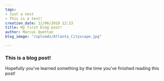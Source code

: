 ```yaml
---
tags:
- Just a test
- This is a test!
creation_date: 11/06/2019 12:23
title: My first blog post!
author: Marcus Quettan
blog_image: "/uploads/Atlanta_Cityscape.jpg"

---
```

### This is a blog post!

Hopefully you've learned something by the time you've finished reading this post!